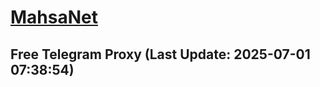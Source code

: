 
# [MahsaNet](https://t.me/mahsa_net)
## Free Telegram Proxy (Last Update: 2025-07-01 07:38:54)

    
